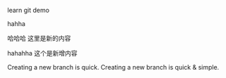 learn git demo

hahha

哈哈哈 这里是新的内容

hahahha 这个是新增内容

Creating a new branch is quick.
Creating a new branch is quick & simple.